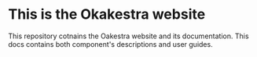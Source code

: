 # This is the Okakestra website 

This repository cotnains the Oakestra website and its documentation. This docs contains both component's descriptions and user guides.

